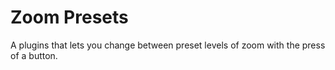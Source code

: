 # Zoom Presets
A plugins that lets you change between preset levels of zoom with the press of a button.
